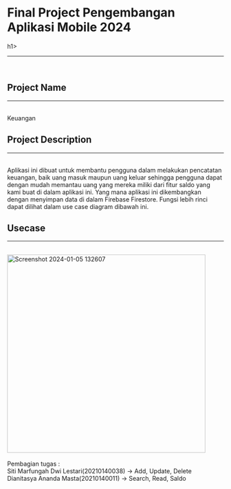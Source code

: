 <h1>Final Project Pengembangan Aplikasi Mobile 2024</h1>h1><hr><br>
<h2>Project Name</h2><hr><br>
Keuangan
<br>
<h2>Project Description</h2><hr><br>
Aplikasi ini dibuat untuk membantu pengguna dalam melakukan pencatatan keuangan, baik uang masuk maupun uang keluar sehingga pengguna dapat dengan mudah memantau uang yang mereka miliki dari fitur saldo yang kami buat di dalam aplikasi ini. Yang mana aplikasi ini dikembangkan dengan menyimpan data di dalam Firebase Firestore. Fungsi lebih rinci dapat dilihat dalam use case diagram dibawah ini.<br>
<h2>Usecase </h2><hr><br>
<img width="461" alt="Screenshot 2024-01-05 132607" src="https://github.com/SitiMarfungahDwiLestari/Keuangan/assets/115131610/8d20e9a4-a6da-4b96-a354-4ff606a54faa">
<br><br>
Pembagian tugas :<br>
Siti Marfungah Dwi Lestari(20210140038) -> Add, Update, Delete<br>
Dianitasya Ananda Masta(20210140011) -> Search, Read, Saldo
